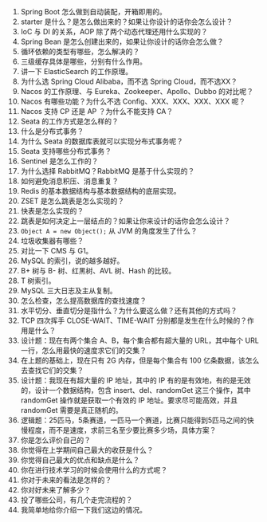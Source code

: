 1. Spring Boot 怎么做到自动装配，开箱即用的。
2. starter 是什么？是怎么做出来的？如果让你设计的话你会怎么设计？
3. IoC 与 DI 的关系，AOP 除了两个动态代理还用什么实现的？
4. Spring Bean 是怎么创建出来的，如果让你设计的话你会怎么做？
5. 循环依赖的类型有哪些，怎么解决的？
6. 三级缓存具体是哪些，分别有什么作用。
7. 讲一下 ElasticSearch 的工作原理。
8. 为什么选 Spring Cloud Alibaba，而不选 Spring Cloud，而不选XX？
9. Nacos 的工作原理、与 Eureka、Zookeeper、Apollo、Dubbo 的对比呢？
10. Nacos 有哪些功能？为什么不选 Config、XXX、XXX、XXX、XXX 呢？
11. Nacos 支持 CP 还是 AP ？为什么不能支持 CA？
12. Seata 的工作方式是怎么样的？
13. 什么是分布式事务？
14. 为什么 Seata 的数据库表就可以实现分布式事务呢？
15. Seata 支持哪些分布式事务？
16. Sentinel 是怎么工作的？
17. 为什么选择 RabbitMQ？RabbitMQ 是基于什么实现的？
18. 如何避免消息积压、消息重复？
19. Redis 的基本数据结构与基本数据结构的底层实现。
20. ZSET 是怎么跳表是怎么实现的？
21. 快表是怎么实现的？
22. 跳表是如何决定上一层结点的？如果让你来设计的话你会怎么设计？
23. `Object A = new Object();` 从 JVM 的角度发生了什么？
24. 垃圾收集器有哪些？
25. 对比一下 CMS 与 G1。
26. MySQL 的索引，说的越多越好。
27. B+ 树与 B- 树、红黑树、AVL 树、Hash 的比较。
28. T 树索引。
29. MySQL 三大日志及主从复制。
30. 怎么检查，怎么提高数据库的查找速度？
31. 水平切分、垂直切分是指什么？为什么要这么做？还有其他的方式吗？
32. TCP 四次挥手 CLOSE-WAIT、TIME-WAIT 分别都是发生在什么时候的？作用是什么？
33. 设计题：现在有两个集合 A、B，每个集合都有超大量的 URL，其中每个 URL 一行，怎么用最快的速度求它们的交集？
34. 在上题的基础上，现在只有 2G 内存，但是每个集合有 100 亿条数据，该怎么去查找它们的交集？
35. 设计题：我现在有超大量的 IP 地址，其中的 IP 有的是有效地，有的是无效的，设计一个数据结构，包含 insert、del、randomGet 这三个操作，其中 randomGet 操作就是获取一个有效的 IP 地址。要求尽可能高效，并且 randomGet 需要是真正随机的。
36. 逻辑题：25匹马，5条赛道，一匹马一个赛道，比赛只能得到5匹马之间的快慢程度，而不是速度，求前三名至少要比赛多少场，具体方案？
37. 你是怎么评价自己的？
38. 你觉得在上学期间自己最大的收获是什么？
39. 你觉得自己最大的优点和缺点是什么？
40. 你在进行技术学习的时候会使用什么的方式呢？
41. 你对于未来的看法是怎样的？
42. 你对好未来了解多少？
43. 投了哪些公司，有几个走完流程的？
44. 我简单地给你介绍一下我们这边的情况。

